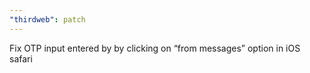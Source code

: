 ```yaml
---
"thirdweb": patch
---
```


Fix OTP input entered by by clicking on “from messages” option in iOS safari
